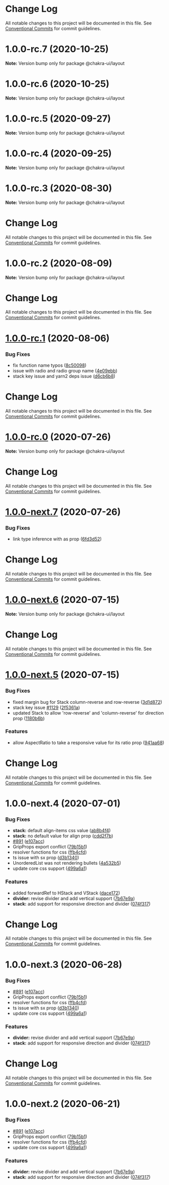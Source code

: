 # Change Log

All notable changes to this project will be documented in this file. See
[Conventional Commits](https://conventionalcommits.org) for commit guidelines.

# 1.0.0-rc.7 (2020-10-25)

**Note:** Version bump only for package @chakra-ui/layout

# 1.0.0-rc.6 (2020-10-25)

**Note:** Version bump only for package @chakra-ui/layout

# 1.0.0-rc.5 (2020-09-27)

**Note:** Version bump only for package @chakra-ui/layout

# 1.0.0-rc.4 (2020-09-25)

**Note:** Version bump only for package @chakra-ui/layout

# 1.0.0-rc.3 (2020-08-30)

**Note:** Version bump only for package @chakra-ui/layout

# Change Log

All notable changes to this project will be documented in this file. See
[Conventional Commits](https://conventionalcommits.org) for commit guidelines.

# 1.0.0-rc.2 (2020-08-09)

**Note:** Version bump only for package @chakra-ui/layout

# Change Log

All notable changes to this project will be documented in this file. See
[Conventional Commits](https://conventionalcommits.org) for commit guidelines.

# [1.0.0-rc.1](https://github.com/chakra-ui/chakra-ui/compare/@chakra-ui/layout@1.0.0-rc.0...@chakra-ui/layout@1.0.0-rc.1) (2020-08-06)

### Bug Fixes

- fix function name typos
  ([8c50098](https://github.com/chakra-ui/chakra-ui/commit/8c5009801afb83428020efcfc1e93d5a92f40107))
- issue with radio and radio group name
  ([4e09ebb](https://github.com/chakra-ui/chakra-ui/commit/4e09ebbf73d8f940a56703761914c2461e7a451f))
- stack key issue and yarn2 deps issue
  ([d6cb6b8](https://github.com/chakra-ui/chakra-ui/commit/d6cb6b8fd964729efdf41b1e29c888a3c101316c))

# Change Log

All notable changes to this project will be documented in this file. See
[Conventional Commits](https://conventionalcommits.org) for commit guidelines.

# [1.0.0-rc.0](https://github.com/chakra-ui/chakra-ui/compare/@chakra-ui/layout@1.0.0-next.7...@chakra-ui/layout@1.0.0-rc.0) (2020-07-26)

**Note:** Version bump only for package @chakra-ui/layout

# Change Log

All notable changes to this project will be documented in this file. See
[Conventional Commits](https://conventionalcommits.org) for commit guidelines.

# [1.0.0-next.7](https://github.com/chakra-ui/chakra-ui/compare/@chakra-ui/layout@1.0.0-next.6...@chakra-ui/layout@1.0.0-next.7) (2020-07-26)

### Bug Fixes

- link type inference with as prop
  ([6fd3d52](https://github.com/chakra-ui/chakra-ui/commit/6fd3d52df8147e949ed2e1ae460977f290fd149d))

# Change Log

All notable changes to this project will be documented in this file. See
[Conventional Commits](https://conventionalcommits.org) for commit guidelines.

# [1.0.0-next.6](https://github.com/chakra-ui/chakra-ui/compare/@chakra-ui/layout@1.0.0-next.5...@chakra-ui/layout@1.0.0-next.6) (2020-07-15)

**Note:** Version bump only for package @chakra-ui/layout

# Change Log

All notable changes to this project will be documented in this file. See
[Conventional Commits](https://conventionalcommits.org) for commit guidelines.

# [1.0.0-next.5](https://github.com/chakra-ui/chakra-ui/compare/@chakra-ui/layout@1.0.0-next.4...@chakra-ui/layout@1.0.0-next.5) (2020-07-15)

### Bug Fixes

- fixed margin bug for Stack column-reverse and row-reverse
  ([3d1d872](https://github.com/chakra-ui/chakra-ui/commit/3d1d8728fabea1b3da9bf11c40e32ca0e348eef9))
- stack key issue [#1129](https://github.com/chakra-ui/chakra-ui/issues/1129)
  ([2f5361a](https://github.com/chakra-ui/chakra-ui/commit/2f5361a06ab4fd8347d106425252c3ed5dcba0b9))
- updated Stack to allow 'row-reverse' and 'column-reverse' for direction prop
  ([1180b6b](https://github.com/chakra-ui/chakra-ui/commit/1180b6b7b97ba33c5b9506f65cec59ac4e37048f))

### Features

- allow AspectRatio to take a responsive value for its ratio prop
  ([941aa68](https://github.com/chakra-ui/chakra-ui/commit/941aa68ea5db6295698344f47274ef6ef9cf7b31))

# Change Log

All notable changes to this project will be documented in this file. See
[Conventional Commits](https://conventionalcommits.org) for commit guidelines.

# 1.0.0-next.4 (2020-07-01)

### Bug Fixes

- **stack:** default align-items css value
  ([ab8b4f4](https://github.com/chakra-ui/chakra-ui/commit/ab8b4f4f0c0cc21cfa0af119a629bcbfddcd909c))
- **stack:** no default value for align prop
  ([cdd2f7b](https://github.com/chakra-ui/chakra-ui/commit/cdd2f7b4b7b8815fdc602571e01ee82107fff05f))
- [#891](https://github.com/chakra-ui/chakra-ui/issues/891)
  ([e107acc](https://github.com/chakra-ui/chakra-ui/commit/e107acc8487898a965b0d695c1da71f46fc56d5e))
- GripProps export conflict
  ([79b15b1](https://github.com/chakra-ui/chakra-ui/commit/79b15b1e92f4f1280f12fca5742f94193af07dd4))
- resolver functions for css
  ([ffb4cfd](https://github.com/chakra-ui/chakra-ui/commit/ffb4cfd52e1aaabaebab7b548bf570b01daaf5a6))
- ts issue with sx prop
  ([d3b1340](https://github.com/chakra-ui/chakra-ui/commit/d3b1340cb255937927b4d4c56ce218141570b951))
- UnorderedList was not rendering bullets
  ([4a532b5](https://github.com/chakra-ui/chakra-ui/commit/4a532b559719583cd644294b62ebc16fe8a88ccc))
- update core css support
  ([499a6a1](https://github.com/chakra-ui/chakra-ui/commit/499a6a1ddf3111b2f528b1661f17896bf6948abd))

### Features

- added forwardRef to HStack and VStack
  ([dace172](https://github.com/chakra-ui/chakra-ui/commit/dace172c851210d12e0d841a62f3532fd0974203))
- **divider:** revise divider and add vertical support
  ([7b67e9a](https://github.com/chakra-ui/chakra-ui/commit/7b67e9a9814b282aa4361efc472137e78b0d22b7))
- **stack:** add support for responsive direction and divider
  ([074f317](https://github.com/chakra-ui/chakra-ui/commit/074f3176218ecc57b944f6d2f04622d3e741ae00))

# Change Log

All notable changes to this project will be documented in this file. See
[Conventional Commits](https://conventionalcommits.org) for commit guidelines.

# 1.0.0-next.3 (2020-06-28)

### Bug Fixes

- [#891](https://github.com/chakra-ui/chakra-ui/issues/891)
  ([e107acc](https://github.com/chakra-ui/chakra-ui/commit/e107acc8487898a965b0d695c1da71f46fc56d5e))
- GripProps export conflict
  ([79b15b1](https://github.com/chakra-ui/chakra-ui/commit/79b15b1e92f4f1280f12fca5742f94193af07dd4))
- resolver functions for css
  ([ffb4cfd](https://github.com/chakra-ui/chakra-ui/commit/ffb4cfd52e1aaabaebab7b548bf570b01daaf5a6))
- ts issue with sx prop
  ([d3b1340](https://github.com/chakra-ui/chakra-ui/commit/d3b1340cb255937927b4d4c56ce218141570b951))
- update core css support
  ([499a6a1](https://github.com/chakra-ui/chakra-ui/commit/499a6a1ddf3111b2f528b1661f17896bf6948abd))

### Features

- **divider:** revise divider and add vertical support
  ([7b67e9a](https://github.com/chakra-ui/chakra-ui/commit/7b67e9a9814b282aa4361efc472137e78b0d22b7))
- **stack:** add support for responsive direction and divider
  ([074f317](https://github.com/chakra-ui/chakra-ui/commit/074f3176218ecc57b944f6d2f04622d3e741ae00))

# Change Log

All notable changes to this project will be documented in this file. See
[Conventional Commits](https://conventionalcommits.org) for commit guidelines.

# 1.0.0-next.2 (2020-06-21)

### Bug Fixes

- [#891](https://github.com/chakra-ui/chakra-ui/issues/891)
  ([e107acc](https://github.com/chakra-ui/chakra-ui/commit/e107acc8487898a965b0d695c1da71f46fc56d5e))
- GripProps export conflict
  ([79b15b1](https://github.com/chakra-ui/chakra-ui/commit/79b15b1e92f4f1280f12fca5742f94193af07dd4))
- resolver functions for css
  ([ffb4cfd](https://github.com/chakra-ui/chakra-ui/commit/ffb4cfd52e1aaabaebab7b548bf570b01daaf5a6))
- update core css support
  ([499a6a1](https://github.com/chakra-ui/chakra-ui/commit/499a6a1ddf3111b2f528b1661f17896bf6948abd))

### Features

- **divider:** revise divider and add vertical support
  ([7b67e9a](https://github.com/chakra-ui/chakra-ui/commit/7b67e9a9814b282aa4361efc472137e78b0d22b7))
- **stack:** add support for responsive direction and divider
  ([074f317](https://github.com/chakra-ui/chakra-ui/commit/074f3176218ecc57b944f6d2f04622d3e741ae00))
